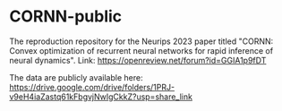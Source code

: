 # CORNN-public

The reproduction repository for the Neurips 2023 paper titled "CORNN: Convex optimization of recurrent neural networks for rapid inference of neural dynamics". Link: https://openreview.net/forum?id=GGIA1p9fDT

The data are publicly available here: https://drive.google.com/drive/folders/1PRJ-v9eH4iaZastq61kFbgvjNwIgCkkZ?usp=share_link

